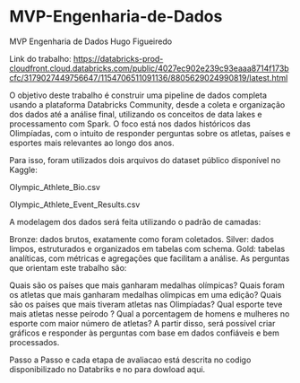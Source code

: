# MVP-Engenharia-de-Dados
MVP Engenharia de Dados Hugo Figueiredo

Link do trabalho: https://databricks-prod-cloudfront.cloud.databricks.com/public/4027ec902e239c93eaaa8714f173bcfc/3179027449756647/1154706511091136/8805629024990819/latest.html


O objetivo deste trabalho é construir uma pipeline de dados completa usando a plataforma Databricks Community, desde a coleta e organização dos dados até a análise final, utilizando os conceitos de data lakes e processamento com Spark. O foco está nos dados históricos das Olimpíadas, com o intuito de responder perguntas sobre os atletas, países e esportes mais relevantes ao longo dos anos.

Para isso, foram utilizados dois arquivos do dataset público disponível no Kaggle:

Olympic_Athlete_Bio.csv

Olympic_Athlete_Event_Results.csv

A modelagem dos dados será feita utilizando o padrão de camadas:

Bronze: dados brutos, exatamente como foram coletados.
Silver: dados limpos, estruturados e organizados em tabelas com schema.
Gold: tabelas analíticas, com métricas e agregações que facilitam a análise.
As perguntas que orientam este trabalho são:

Quais são os países que mais ganharam medalhas olímpicas?
Quais foram os atletas que mais ganharam medalhas olímpicas em uma edição?
Quais são os países que mais tiveram atletas nas Olimpíadas?
Qual esporte teve mais atletas nesse peírodo ?
Qual a porcentagem de homens e mulheres no esporte com maior número de atletas?
A partir disso, será possível criar gráficos e responder às perguntas com base em dados confiáveis e bem processados.


Passo a Passo e cada etapa de avaliacao está descrita no codigo disponibilizado no Databriks e no para dowload aqui.

